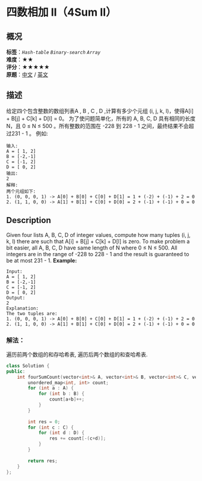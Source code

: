# 四数相加 II（4Sum II）
## 概况
**标签**：*`Hash-table`*  *`Binary-search`*  *`Array`*<br>
**难度**：★★<br>
**评分**：★★★★★<br>
**原题**：[中文](https://leetcode-cn.com/problems/4sum-ii) / [英文](https://leetcode.com/problems/4sum-ii)
## 描述
给定四个包含整数的数组列表A , B , C , D ,计算有多少个元组 (i, j, k, l)，使得A[i] + B[j] + C[k] + D[l] = 0。
为了使问题简单化，所有的 A, B, C, D 具有相同的长度N，且 0 &le; N &le; 500 。所有整数的范围在 -228 到 228 - 1 之间，最终结果不会超过231 - 1 。
例如:
```
输入:
A = [ 1, 2]
B = [-2,-1]
C = [-1, 2]
D = [ 0, 2]
输出:
2
解释:
两个元组如下:
1. (0, 0, 0, 1) -> A[0] + B[0] + C[0] + D[1] = 1 + (-2) + (-1) + 2 = 0
2. (1, 1, 0, 0) -> A[1] + B[1] + C[0] + D[0] = 2 + (-1) + (-1) + 0 = 0
```
## Description
Given four lists A, B, C, D of integer values, compute how many tuples (i, j, k, l) there are such that A[i] + B[j] + C[k] + D[l] is zero.
To make problem a bit easier, all A, B, C, D have same length of N where 0 &le; N &le; 500. All integers are in the range of -228 to 228 - 1 and the result is guaranteed to be at most 231 - 1.
**Example:**
```
Input:
A = [ 1, 2]
B = [-2,-1]
C = [-1, 2]
D = [ 0, 2]
Output:
2
Explanation:
The two tuples are:
1. (0, 0, 0, 1) -> A[0] + B[0] + C[0] + D[1] = 1 + (-2) + (-1) + 2 = 0
2. (1, 1, 0, 0) -> A[1] + B[1] + C[0] + D[0] = 2 + (-1) + (-1) + 0 = 0
```

### 解法：
遍历前两个数组的和存哈希表, 遍历后两个数组的和查哈希表.
```c++
class Solution {
public:
    int fourSumCount(vector<int>& A, vector<int>& B, vector<int>& C, vector<int>& D) {
        unordered_map<int, int> count;
        for (int a : A) {
            for (int b : B) {
                count[a+b]++;
            }
        }
        
        int res = 0;
        for (int c : C) {
            for (int d : D) {
                res += count[-(c+d)];
            }
        }
        
        return res;
    }
};
```